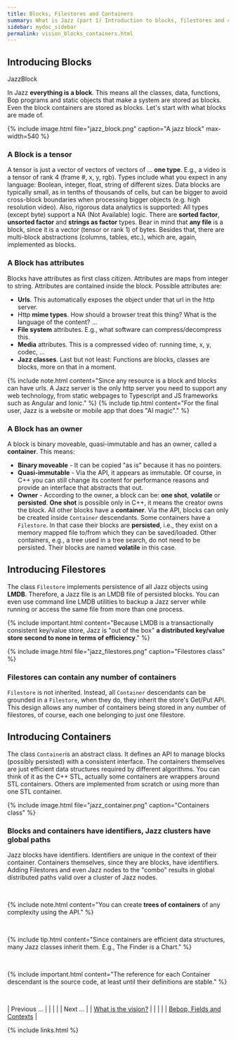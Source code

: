```yaml
---
title: Blocks, Filestores and Containers
summary: What is Jazz (part 1) Introduction to blocks, filestores and containers. These classes are the basement for all the Jazz magic.
sidebar: mydoc_sidebar
permalink: vision_blocks_containers.html
---
```


## Introducing Blocks

<span class="label label-info">JazzBlock</span>

In Jazz **everything is a block**. This means all the classes, data, functions, Bop programs and static objects that make a system are
stored as blocks. Even the block containers are stored as blocks. Let's start with what blocks are made of.

{% include image.html file="jazz_block.png" caption="A jazz block" max-width=540 %}

### A Block is a tensor

A tensor is just a vector of vectors of vectors of ... **one type**. E.g., a video is a tensor of rank 4 (frame #, x, y, rgb). Types
include what you expect in any language: Boolean, integer, float, string of different sizes. Data blocks are typically small, as
in tenths of thousands of cells, but can be bigger to avoid cross-block boundaries when processing bigger objects (e.g. high resolution
video). Also, rigorous data analytics is supported: All types (except byte) support a NA (Not Available) logic. There are **sorted factor**,
**unsorted factor** and **strings as factor** types. Bear in mind that **any file** is a block, since it is a vector (tensor or rank 1)  of
bytes. Besides that, there are multi-block abstractions (columns, tables, etc.), which are, again, implemented as blocks.

### A Block has attributes

Blocks have attributes as first class citizen. Attributes are maps from integer to string. Attributes are contained inside the
block. Possible attributes are:

* **Urls**. This automatically exposes the object under that url in the http server.
* Http **mime types**. How should a browser treat this thing? What is the language of the content? ...
* **File system** attributes. E.g., what software can compress/decompress this.
* **Media** attributes. This is a compressed video of: running time, x, y, codec, ...
* **Jazz classes**. Last but not least: Functions are blocks, classes are blocks, more on that in a moment.

{% include note.html content="Since any resource is a block and blocks can have urls. A Jazz server is the only http server you need
to support any web technology, from static webpages to Typescript and JS frameworks such as Angular and Ionic." %}
{% include tip.html content="For the final user, Jazz is a website or mobile app that does \"AI magic\"." %}

### A Block has an owner

A block is binary moveable, quasi-immutable and has an owner, called a **container**.
This means:

* **Binary moveable** - It can be copied "as is" because it has no pointers.
* **Quasi-immutable** - Via the API, it appears as immutable. Of course, in C++ you can still change its content for performance reasons and
provide an interface that abstracts that out.
* **Owner** - According to the owner, a block can be: **one shot**, **volatile** or **persisted**. **One shot** is possible only in C++, it
means the creator owns the block. All other blocks have a **container**. Via the API, blocks can only be created inside `Container` descendants. Some containers have a `Filestore`. In that case their blocks are **persisted**, i.e., they exist on a memory mapped file to/from which they can be saved/loaded. Other containers, e.g., a tree used in a tree search, do not need to be persisted. Their blocks are named **volatile** in this case.


## Introducing Filestores

The class `Filestore` implements persistence of all Jazz objects using **LMDB**. Therefore, a Jazz file is an LMDB file of persisted blocks.
You can even use command line LMDB utilities to backup a Jazz server while running or access the same file from more than one process.

{% include important.html content="Because LMDB is a transactionally consistent key/value store, Jazz is \"out of the box\" **a distributed
key/value store second to none in terms of efficiency**." %}

{% include image.html file="jazz_filestores.png" caption="Filestores class" %}

### Filestores can contain any number of containers

`Filestore` is not inherited. Instead, all `Container` descendants can be grounded in a `Filestore`, when they do, they inherit the store's Get/Put API. This design allows any number of containers being stored in any number of filestores, of course, each one belonging to just one filestore.


## Introducing Containers

The class `Container`is an abstract class. It defines an API to manage blocks (possibly persisted) with a consistent interface. The containers themselves are just efficient data structures required by different algorithms. You can think of it as the C++ STL, actually
some containers are wrappers around STL containers. Others are implemented from scratch or using more than one STL container.

{% include image.html file="jazz_container.png" caption="Containers class" %}

### Blocks and containers have identifiers, Jazz clusters have global paths

Jazz blocks have identifiers. Identifiers are unique in the context of their container. Containers themselves, since they are blocks, have identifiers. Adding Filestores and even Jazz nodes to the "combo" results in global distributed paths valid over a cluster of Jazz nodes.

<br/>

{% include note.html content="You can create **trees of containers** of any complexity using the API." %}

<br/>

{% include tip.html content="Since containers are efficient data structures, many Jazz classes inherit them. E.g., The Finder is a Chart." %}

<br/>

{% include important.html content="The reference for each Container descendant is the source code, at least until their definitions are stable." %}

<br/>

| <span class="label label-default">Previous ...</span> | | | | | <span class="label label-info">Next ...</span> |
| [What is the vision?](vision_intro_page.html) | | | | | [Bebop, Fields and Contexts](vision_bop_fields_contexts.html) |

{% include links.html %}
